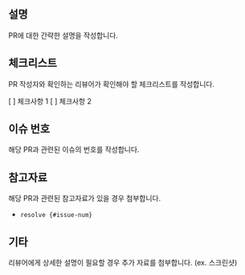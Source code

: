 ## 설명
PR에 대한 간략한 설명을 작성합니다.

## 체크리스트
PR 작성자와 확인하는 리뷰어가 확인해야 할 체크리스트를 작성합니다.

[ ] 체크사항 1
[ ] 체크사항 2

## 이슈 번호
해당 PR과 관련된 이슈의 번호를 작성합니다.

## 참고자료
해당 PR과 관련된 참고자료가 있을 경우 첨부합니다.
- `resolve {#issue-num}`

## 기타
리뷰어에게 상세한 설명이 필요할 경우 추가 자료를 첨부합니다. (ex. 스크린샷)